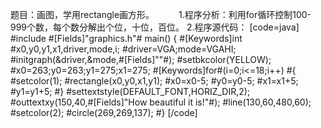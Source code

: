 题目：画图，学用rectangle画方形。　　　
1.程序分析：利用for循环控制100-999个数，每个数分解出个位，十位，百位。
2.程序源代码：
[code=java]
#include #[Fields]"graphics.h"#
main()
{
	#[Keywords]int #x0,y0,y1,x1,driver,mode,i;
	#driver=VGA;mode=VGAHI;
	#initgraph(&driver,&mode,#[Fields]""#);
	#setbkcolor(YELLOW);
	#x0=263;y0=263;y1=275;x1=275;
	#[Keywords]for#(i=0;i<=18;i++)
	#{
		#setcolor(1);
		#rectangle(x0,y0,x1,y1);
		#x0=x0-5;
		#y0=y0-5;
		#x1=x1+5;
		#y1=y1+5;
	#}
	#settextstyle(DEFAULT_FONT,HORIZ_DIR,2);
	#outtextxy(150,40,#[Fields]"How beautiful it is!"#);
	#line(130,60,480,60);
	#setcolor(2);
	#circle(269,269,137);
#}
[/code]
